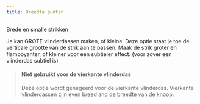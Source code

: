 ```yaml
---
title: Breedte punten
---
```


Brede en smalle strikken

Je kan GROTE vlinderdassen maken, of kleine. Deze optie staat je toe de verticale grootte van de strik aan te passen. Maak de strik groter en flamboyanter, of kleiner voor een subtieler effect. (voor zover een vlinderdas subtiel is)

> #### Niet gebruikt voor de vierkante vlinderdas
> 
> Deze optie wordt genegeerd voor de vierkante vlinderdas. Vierkante vlinderdassen zijn even breed and de breedte van de knoop.